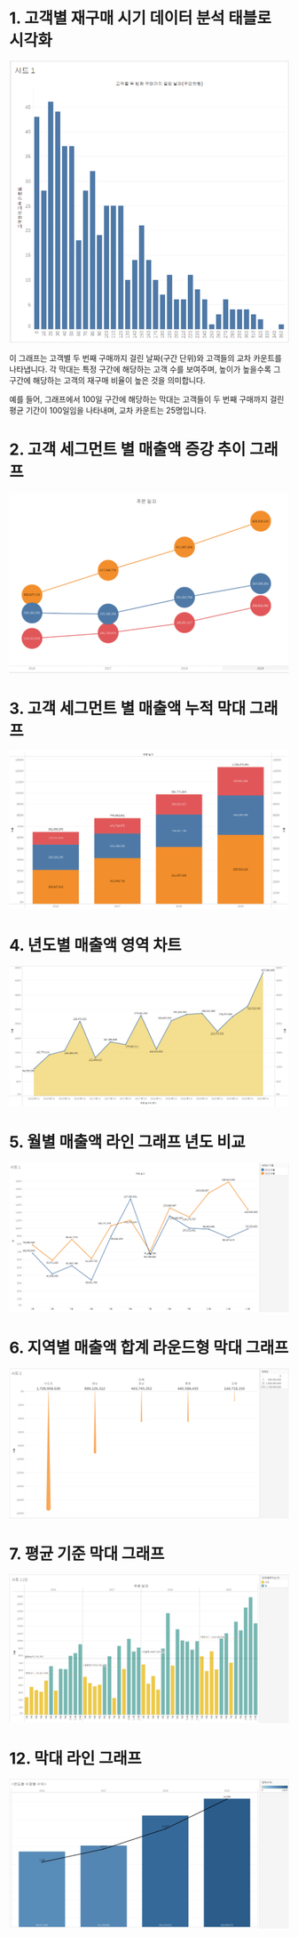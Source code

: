 # 1. 고객별 재구매 시기 데이터 분석 태블로 시각화

![histogram](히스토그램.png)

이 그래프는 고객별 두 번째 구매까지 걸린 날짜(구간 단위)와 고객들의 교차 카운트를 나타냅니다. 각 막대는 특정 구간에 해당하는 고객 수를 보여주며, 높이가 높을수록 그 구간에 해당하는 고객의 재구매 비율이 높은 것을 의미합니다. 

예를 들어, 그래프에서 100일 구간에 해당하는 막대는 고객들이 두 번째 구매까지 걸린 평균 기간이 100일임을 나타내며, 교차 카운트는 25명입니다.


# 2. 고객 세그먼트 별 매출액 증강 추이 그래프

![mark](추이.png)


# 3. 고객 세그먼트 별 매출액 누적 막대 그래프

![chart](누적막대차트.png)


# 4. 년도별 매출액 영역 차트

![chart](분기별영역차트.png)


# 5. 월별 매출액 라인 그래프 년도 비교

![line](결합라인.png)


# 6.  지역별 매출액 합계 라운드형 막대 그래프

![drop](물방울.png)


# 7.  평균 기준 막대 그래프

![avgchart](평균기준차트.png)



# 12. 막대 라인 그래프

![line](막대라인그래프.png)



